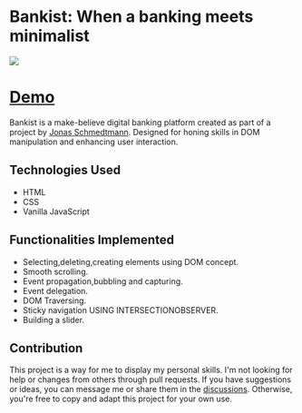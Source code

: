 # Bankist: When a banking meets minimalist

<img src="https://github.com/tanzeem131/Bankist-When-a-banking-meets-minimalist/blob/main/img/preview_img.png" ></img>

# [Demo](https://bankist-connect.netlify.app/)

Bankist is a make-believe digital banking platform created as part of a project by <a href="https://github.com/jonasschmedtmann">Jonas Schmedtmann</a>. Designed for honing skills in DOM manipulation and enhancing user interaction.

## Technologies Used
- HTML
- CSS
- Vanilla JavaScript

## Functionalities Implemented

- Selecting,deleting,creating elements using DOM concept.
- Smooth scrolling.
- Event propagation,bubbling and capturing.
- Event delegation.
- DOM Traversing.
- Sticky navigation USING INTERSECTIONOBSERVER.
- Building a slider.


## Contribution

This project is a way for me to display my personal skills. I'm not looking for help or changes from others through pull requests. If you have suggestions or ideas, you can message me or share them in the [discussions](https://github.com/tanzeem131). Otherwise, you're free to copy and adapt this project for your own use.
